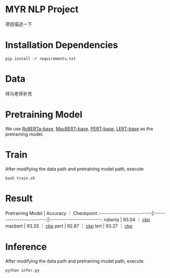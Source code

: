 # MYR NLP Project

项目描述一下

# Installation Dependencies

```
pip install -r requirements.txt
```

# Data

待马老师补充

# Pretraining Model

We use 
[RoBERTa-base](https://huggingface.co/xlm-roberta-base), 
[MacBERT-base](https://huggingface.co/hfl/chinese-macbert-base), 
[PERT-base](https://huggingface.co/hfl/chinese-pert-base), 
[LERT-base](https://huggingface.co/hfl/chinese-lert-base)
as the pretraining model.


# Train

After modifying the data path and pretraining model path, execute

```
bash train.sh
```

# Result

Pretraining Model | Accuracy ｜ Checkpoint 
:-------------------------:|:-------------------------:|:-------------------------:
roberta |  93.04 ｜ [ckp]()
macbert |  93.33 ｜ [ckp]()
pert |  92.87 ｜ [ckp]()
lert |  93.27 ｜ [ckp]()


# Inference

After modifying the data path and pretraining model path, execute

```
python infer.py
```
